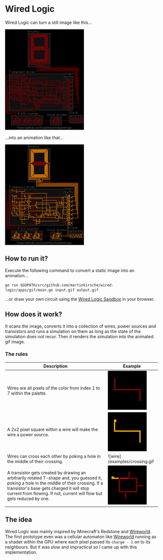 Wired Logic
===========

Wired Logic can turn a still image like this…

![input image](examples/input.gif)

…into an animation like that…

![output image](examples/output.gif)

How to run it?
--------------

Execute the following command to convert a static image into an animation…

    go run $GOPATH/src/github.com/martinkirsche/wired-logic/apps/gif/main.go input.gif output.gif

…or draw your own circuit using the [Wired Logic Sandbox](http://martinkirsche.github.com/wired-logic/) in your browser.

How does it work?
-----------------

It scans the image, converts it into a collection of wires, power sources and
transistors and runs a simulation on them as long as the state of the 
simulation does not recur. Then it renders the simulation into the animated
gif image.

### The rules

Description | Example  
------------|--------
Wires are all pixels of the color from index 1 to 7 within the palette. | ![wire](examples/wire.gif) 
A 2x2 pixel square within a wire will make the wire a power source. | ![wire](examples/source.gif)
Wires can cross each other by poking a hole in the middle of their crossing. | ![wire](examples/crossing.gif
A transistor gets created by drawing an arbitrarily rotated T-shape and, you guessed it, poking a hole in the middle of their crossing. If a transistor's base gets charged it will stop current from flowing. If not, current will flow but gets reduced by one. | ![wire](examples/transistor.gif)

The idea
--------

Wired Logic was mainly inspired by Minecraft's Redstone and [Wireworld]. The first prototype even was a cellular automaton like [Wireworld] running as a shader within the GPU where each pixel passed its `charge - 1` on to its neighbours. But it was slow and impractical so I came up with this implementation. 

[Wireworld]: https://en.wikipedia.org/wiki/Wireworld